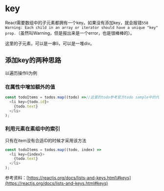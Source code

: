 # key

React需要数组中的子元素都拥有一个key。如果没有添加key，就会报错`558 Warning: Each child in an array or iterator should have a unique "key" prop.`（虽然叫Warning，但是报出来是一个error，也是很棒棒的）。

这里的子元素，可以是一串li，可以是一堆div。

## 添加key的两种思路

以遍历操作li为例

### 在属性中增加额外的值

```js
const todoItems = todos.map((todo) =>//这里的todo参考官方todo sample中的代码
  <li key={todo.id}>
    {todo.text}
  </li>
);
```

### 利用元素在素组中的索引

只有在item没有合适ID的时候才采用该方法

```js
const todoItems = todos.map((todo, index) =>
  <li key={index}>
    {todo.text}
  </li>
);
```

参考资料：[https://reactjs.org/docs/lists-and-keys.html\#keys](https://reactjs.org/docs/lists-and-keys.html#keys)

